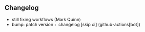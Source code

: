 ## Changelog

- still fixing workflows (Mark Quinn)
- bump: patch version + changelog [skip ci] (github-actions[bot])
